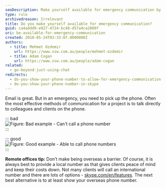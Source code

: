```yaml
---
seoDescription: Make yourself available for emergency communication by providing a phone number or Skype ID to ensure seamless connections.
type: rule
archivedreason: Irrelevant
title: Do you make yourself available for emergency communication?
guid: ca4addd9-e927-4724-bc48-d57a4ca2809f
uri: be-available-for-emergency-communication
created: 2010-05-24T03:33:07.0000000Z
authors:
  - title: Mehmet Ozdemir
    url: https://www.ssw.com.au/people/mehmet-ozdemir
  - title: Adam Cogan
    url: https://www.ssw.com.au/people/adam-cogan
related:
  - go-beyond-just-using-chat
redirects:
  - do-you-show-your-phone-number-to-allow-for-emergency-communication
  - do-you-show-your-phone-number-in-skype
---
```


Email is great. But in an emergency, you need to pick up the phone. Often the most effective methods of communication for a project is to talk directly to colleagues and clients on the phone.

<!--endintro-->

::: bad  
![Figure: Bad example - Can't call a phone number](skype-phonenumber-bad.jpg)  
:::

::: good  
![Figure: Good example - Able to call phone numbers](skype-phonenumber-good.jpg)  
:::

**Remote offices tip:** Don’t make being overseas a barrier. Of course, it is always best to provide a local number as that gives clients peace of mind and keep their costs down. Not many clients will call an international number and there are lots of options - [skype.com/en/features](https://www.skype.com/en/features). The next best alternative is to at least show your overseas phone number.
